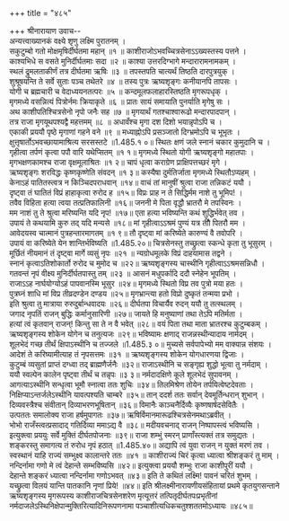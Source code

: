 +++
title = "४८५"

+++
श्रीनारायाण उवाच--  
अन्यत्त्वाख्यानकं वक्ष्ये शृणु लक्ष्मि पुरातनम् ।  
सकुटुम्बो गतो मोक्षमृषिर्दीर्घतमा महान् ॥१ ॥
काशीराजोऽभवच्चित्रसेनाऽऽख्यस्तस्य पत्तने ।  
काश्यभिधे स वसते मुनिर्दीर्घतमाः सदा ॥२ ॥
काश्या उत्तरदिग्भागे मन्दारारामनामकम् ।  
स्थलं द्रुमलताकीर्णं तत्र दीर्घतमा ऋषिः ॥३ ॥
तपस्तपति चात्यर्थं तिष्ठति दारपुत्रयुक् ।  
शुश्रूषयन्ति ते सर्वे सुताः पञ्च तथेतरे ॥४ ॥
तस्य पुत्रः ऋष्यशृङ्गः कनीयानपि तापसः ।  
योगी च ब्रह्मचारी च वेदाध्ययनतत्परः ॥५ ॥
कन्दमूलफलाहारस्तिष्ठति मृगरूपधृक् ।  
मृगमध्ये वसन्नित्यं पित्रोर्नमः क्रियाकृते ॥६ ॥
प्रातः सायं समायाति पुनर्याति मृगेषु सः ।  
अथ काशीपतिश्चित्रसेनो नृपो जनैः सह ॥७ ॥
मृगयार्थं गतश्चाश्वारूढो मन्दारपादपान् ।  
तत्र राजा मृगयूथपश्यद्वै महत्तमम् ॥८ ॥
अधावँश्च मृगा दश दिशो भयान्नृपोऽपि च ।  
एकाकी प्रययौ पृष्ठे मृगाणां गहने वने ॥९ ॥
मध्याह्नोऽपि प्रसञ्जातो दिग्भ्रमोऽपि च भूभृतः ।  
क्षुत्तृषार्तोऽभवच्छायामाश्रित्य सरसस्तटे ॥1.485.१ ०॥
स्थितः क्षणं जले स्नानं चकार कुमुदानि च ।  
गृहीत्वा तर्पणं कृत्वा पपौ वारि यथेप्सितम् ॥१ १॥
मृगमध्ये स्थितो योगी ऋष्यशृङ्गो महातपाः ।  
मृगभक्षणकामश्च राजा वृक्षमूलाश्रितः ॥१ २॥
चापं धृत्वा कराग्रेण प्राक्षिपत्तच्छरं मृगे ।  
ऋष्यशृङ्गः शरविद्धः कृष्णकृष्णेति संवदन् ॥१ ३॥
कस्यैषा दुर्मतिर्जाता मृगमध्ये स्थितौऽप्यहम् ।  
केनाऽहं पातितस्त्वत्र न किञ्चिदपराधवान् ॥१४॥
वाचं तां मानुषीं श्रुत्वा राजा तन्निकटं ययौ ।  
दृष्ट्वा तं घातितं विप्रं हाहाकृत्वा रुरोद ह ॥१५॥
विप्रः प्राह न ते सिद्धिर्मम नाशे तु भूमिप! ।  
तवैव विहिता हत्या त्वया तत्प्रतिफालिनी ॥१६॥
जननी मे पिता वृद्धौ भ्रातरौ मे तपस्विनः ।  
मम नाशं तु ते श्रुत्वा मरिष्यन्ति यदि नृप! ॥१७॥
एता हत्या भविष्यन्ति कथं शुद्धिर्भवेत् तव ।  
उपायं ते कथयामि कुरु तद् यदि मन्यसे ॥१८॥
मां गृहीत्वाऽऽश्रमं पुण्यं यत्र तीौ पितरौ मम ।  
आवेदयस्व चात्मानं पुत्रहन्तारमागतम् ॥१ ९॥
तौ दृष्ट्वा मां करिष्येते कारुण्यं वै तवोपरि ।  
उपायं वा करिष्येते येन शान्तिर्भविष्यति ॥1.485.२०॥
चित्रसेनस्तु तच्छ्रुत्वा स्कन्धे कृता तु भूसुरम् ।  
मूर्छितं नीयमानं तं दृष्ट्वा मार्गे व्यसुं नृपः ॥२१ ॥
न्यग्रोधमूलके विप्रं दाहयामास तद्वने ।  
स्नानं कृत्वाऽतिशोकार्तो रुरोद च मुमोद च ॥२२॥
ऋष्यशृङ्गस्य चास्थीनि गृहीत्वाऽऽश्रमसन्निधौ ।  
गतवन्तं नृपं वीक्ष्य मुनिर्दीर्घतपास्तु तम् ॥२३ ॥
आसनं मधुपर्कादि ददौ स्नेहेन भूपतिम् ।  
राजाऽऽह नार्घयोग्योऽहं पापवानस्मि भूसुर ॥२४॥
मृगमध्ये स्थितो विप्र तव पुत्रो मया हतः ।  
पुत्रघ्नं शाधि मां विप्र तीव्रदण्डेन दण्डय ॥२५॥
मृगभ्रान्त्या हतो विप्रो दुष्कृतं तन्मया प्रभो ।  
इति श्रुत्वा तु मात्राया रुरुदुर्बान्धवादयः ॥२६॥
दीर्घतपा विचार्यैव रुदन् ययौ तु तत्स्थलम् ।  
जगाद नृपतिं राजन् बुद्धिः कर्मानुसारिणी ॥२७॥
जायते हि मनुष्याणां तथा तेऽपि मतिर्मता ।  
हत्यां त्वं कृतवान् राजन्! किन्तु सा ते न वै भवेत् ॥२८॥
वयं पिता तथा माता भ्रातरश्च कुटुम्बकम् ।  
ऋष्यशृङ्गस्य शोकेन योगेन च तनुत्यजः ॥२९॥
भविष्यामः क्षणाद् राजन्नस्थीन्यादाय नार्मदम् ।  
शूलभेदं गच्छ तीर्थं क्षिपाऽस्थीनि च तज्जले ॥1.485.३ ०॥
मुच्यसे सर्वपापेभ्यो मम वाक्यान्न संशयः ।  
आदेशं ते करिष्यामीत्याह तं नृपसत्तमः ॥३१ ॥
ऋष्यशृङ्गस्य शोकेन योगधारणया द्विजाः ।  
कुटुम्बं व्यसुतां प्राप्तं दग्ध्वा तद् ब्राह्मणैर्जनैः ॥३२॥
राजाऽस्थीनि च सङ्गृह्य शुद्धो भूत्वा तु नर्मदाम् ।  
ययौ स्वल्पेन कालेन पृष्ट्वा तीर्थं च तन्नृपः ॥३ ३॥
नर्मदादक्षिणे कूले शूलभेदं सुपावनम् ।  
आगत्याऽस्थीनि सन्धृत्वा भूमौ स्नात्वा ततः शुचिः ॥३४॥
तिलमिश्रेण तोयेन तर्पयित्वेष्टदेवताः ।  
निक्षिप्याऽन्तर्जलेऽस्थीनि यावत्पश्यति चाम्बरे ॥३५॥
तान् ददर्श ततः सर्वान् देवमूर्तिन्धरान् शुभान् ।  
दिव्यवस्त्रैश्च संवीतान् दिव्याभरणभूषितान् ॥३६॥
विमानैः काञ्चनैर्दिव्यैः कृष्णषार्षदसेवितैः ।  
उत्पततः समालोक्य राजा हर्षमुपागतः ॥३७॥
ऋषिर्विमानमारूढश्चित्रसेनमथाऽब्रवीत् ।  
भोभो राजँस्त्वत्प्रसादाद् गतिर्दिव्या ममाऽद्य वै ॥३८॥
मदीयवचनाद् राजन् निष्पापस्त्वं भविष्यसि ।  
इत्युक्त्वा प्रययुः सर्वे मुक्तिं दीर्घतपोजनाः ॥३९॥
राजा शम्भुं स्मरन् प्राणाँस्त्यक्तं तत्र समुद्यतः ।  
शङ्करस्तु समागत्य तं रुरोध नृपं हठात् ॥1.485.४०॥
अद्यापि त्वं युवा राजन् न यु्क्तं मरणं तव ।  
स्वस्थानं याहि राज्यं सम्भुक्ष्व कालान्तरे ततः ॥४१ ॥
काशीराज्यं चिरं कृत्वा ध्यात्वा श्रीशङ्करं तु माम् ।  
नन्दिर्नामा गणो मे त्वं देहान्ते सम्भविष्यसि ॥४२॥
इत्युक्त्वा प्रययौ शम्भुः राजा काशीपुरीं ययौ ।  
देहान्ते शङ्करं ध्यात्वा नन्दिर्नामा गणोऽभवत् ॥४३॥
इति ते कथितं लक्ष्मि! पावनं चरितं शुभम् ।  
यच्छ्रुत्वा विलयं यान्ति पातकानि नृणां प्रिये! ॥४४॥
इति श्रीलक्ष्मीनारायणीयसंहितायां प्रथमे कृतयुगसन्ताने ऋष्यशृङ्गस्य मृगरूपस्य काशीराजचित्रसेनशरेण मृत्यूत्तरं तत्पितृदीर्घतपःप्रभृतीनां नर्मदाजलेऽस्थिनिक्षेपान्मुक्तिरित्यादिनिरूपणनामा पञ्चाशीत्यधिकचतुश्शततमोऽध्यायः ॥४८५॥
    
